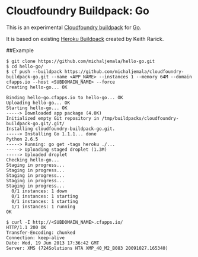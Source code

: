 # Cloudfoundry Buildpack: Go

This is an experimental [Cloudfoundry buildpack][cloudfoundry-buildpack] for [Go][go].

It is based on existing [Heroku Buildpack][heroku-buildpack] created by Keith Rarick.

##Example
```
$ git clone https://github.com/michaljemala/hello-go.git
$ cd hello-go/
$ cf push --buildpack https://github.com/michaljemala/cloudfoundry-buildpack-go.git --name <APP_NAME> --instances 1 --memory 64M --domain cfapps.io --host <SUBDOMAIN_NAME> --force
Creating hello-go... OK

Binding hello-go.cfapps.io to hello-go... OK
Uploading hello-go... OK
Starting hello-go... OK
-----> Downloaded app package (4.0K)
Initialized empty Git repository in /tmp/buildpacks/cloudfoundry-buildpack-go.git/.git/
Installing cloudfoundry-buildpack-go.git.
-----> Installing Go 1.1.1... done
Python 2.6.5
-----> Running: go get -tags heroku ./...
-----> Uploading staged droplet (1.3M)
-----> Uploaded droplet
Checking hello-go...
Staging in progress...
Staging in progress...
Staging in progress...
Staging in progress...
Staging in progress...
  0/1 instances: 1 down
  0/1 instances: 1 starting
  0/1 instances: 1 starting
  1/1 instances: 1 running
OK

$ curl -I http://<SUBDOMAIN_NAME>.cfapps.io/
HTTP/1.1 200 OK
Transfer-Encoding: chunked
Connection: keep-alive
Date: Wed, 19 Jun 2013 17:36:42 GMT
Server: XMS (724Solutions HTA XMP_40_M2_B083 20091027.165340)
```

[go]: http://golang.org/
[cloudfoundry-buildpack]: http://docs.cloudfoundry.com/docs/using/deploying-apps/buildpacks.html
[heroku-buildpack]: https://github.com/kr/heroku-buildpack-go.git
